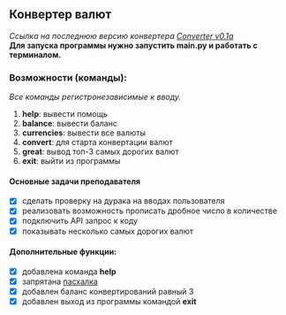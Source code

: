 ## Конвертер валют
_Ссылка на последнюю версию конвертера [Converter v0.1a](https://github.com/Trisodium-ru/hexlet_currency_converter_20240916/releases/tag/homework)_  
**Для запуска программы нужно запустить main.py и работать с терминалом.**


### Возможности (команды):
_Все команды регистронезависимые к вводу._
1. **help**: вывести помощь
2. **balance**: вывести баланс
3. **currencies**: вывести все валюты
4. **convert**: для старта конвертации валют
5. **great**: вывод топ-3 самых дорогих валют
6. **exit**: выйти из программы

#### Основные задачи преподавателя
- [x] сделать проверку на дурака на вводах пользователя
- [x] реализовать возможность прописать дробное число в количестве
- [x] подключить API запрос к коду
- [x] показывать несколько самых дорогих валют

#### Дополнительные функции:
- [x] добавлена команда **help**
- [x] запрятана [пасхалка](https://ru.wikipedia.org/wiki/%D0%9F%D0%B0%D1%81%D1%85%D0%B0%D0%BB%D1%8C%D0%BD%D0%BE%D0%B5_%D1%8F%D0%B9%D1%86%D0%BE_(%D0%B2%D0%B8%D1%80%D1%82%D1%83%D0%B0%D0%BB%D1%8C%D0%BD%D0%BE%D0%B5))
- [x] добавлен баланс конвертирований равный 3
- [x] добавлен выход из программы командой **exit**
